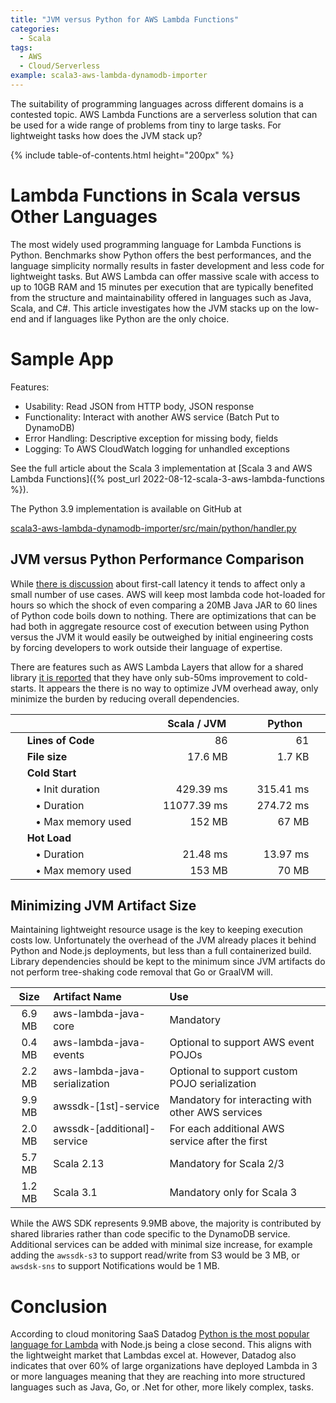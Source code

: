 ```yaml
---
title: "JVM versus Python for AWS Lambda Functions"
categories:
  - Scala
tags:
  - AWS
  - Cloud/Serverless
example: scala3-aws-lambda-dynamodb-importer
---
```


The suitability of programming languages across different domains is a contested topic. AWS Lambda Functions are a
serverless solution that can be used for a wide range of problems from tiny to large tasks. For lightweight tasks how
does the JVM stack up?

{% include table-of-contents.html height="200px" %}

# Lambda Functions in Scala versus Other Languages

The most widely used programming language for Lambda Functions is Python. Benchmarks show Python offers the best
performances, and the language simplicity normally results in faster development and less code for lightweight tasks.
But AWS Lambda can offer massive scale with access to up to 10GB RAM and 15 minutes per execution that are typically
benefited from the structure and maintainability offered in languages such as Java, Scala, and C#. This article
investigates how the JVM stacks up on the low-end and if languages like Python are the only choice.

# Sample App

Features:

- Usability: Read JSON from HTTP body, JSON response
- Functionality: Interact with another AWS service (Batch Put to DynamoDB)
- Error Handling: Descriptive exception for missing body, fields
- Logging: To AWS CloudWatch logging for unhandled exceptions

See the full article about the Scala 3 implementation at
[Scala 3 and AWS Lambda Functions]({% post_url 2022-08-12-scala-3-aws-lambda-functions %}).

The Python 3.9 implementation is available on GitHub at

[scala3-aws-lambda-dynamodb-importer/src/main/python/handler.py](https://github.com/stevenrskelton/stevenrskelton.github.io/blob/main/assets/examples/2022/scala3-aws-lambda-dynamodb-importer/src/main/python/handler.py)

## JVM versus Python Performance Comparison

While [there is discussion](https://mikhail.io/serverless/coldstarts/aws/languages/) about first-call latency it tends
to affect only a small number of use cases. AWS will keep most lambda code hot-loaded for hours so which the shock of
even comparing a 20MB Java JAR to 60 lines of Python code boils down to nothing. There are optimizations that can be had
both in aggregate resource cost of execution between using Python versus the JVM it would easily be outweighed by
initial engineering costs by forcing developers to work outside their language of expertise.

There are features such as AWS Lambda Layers that allow for a shared
library [it is reported](https://www.simform.com/blog/lambda-cold-starts/) that they have only sub-50ms improvement to
cold-starts. It appears the there is no way to optimize JVM overhead away, only minimize the burden by reducing overall
dependencies.

<table style="margin-left:auto;margin-right:auto;max-width:500pt;display:table;">
  <thead>
    <tr>    
      <th></th>
      <th style="text-align:center">Scala / JVM</th>
      <th style="text-align:center">Python</th>  
    </tr>
  </thead>
  <tbody>
    <tr>
      <td style="font-weight:bold;padding-left:20pt">Lines of Code</td>
      <td style="text-align:right;padding-right:20pt">86</td>
      <td style="text-align:right;padding-right:20pt">61</td>
    </tr>
    <tr>
      <td style="font-weight:bold;padding-left:20pt">File size</td>
      <td style="text-align:right;padding-right:20pt">17.6 MB</td>
      <td style="text-align:right;padding-right:20pt">1.7 KB</td>
    </tr>
    <tr>
      <td style="font-weight:bold;padding-left:20pt">Cold Start</td>
      <td></td>
      <td></td>
    </tr>
    <tr>
      <td style="padding-left:30pt">• Init duration</td>
      <td style="text-align:right;padding-right:20pt">429.39 ms</td>
      <td style="text-align:right;padding-right:20pt">315.41 ms</td>
    </tr>
    <tr>
      <td style="padding-left:30pt">• Duration</td>
      <td style="text-align:right;padding-right:20pt">11077.39 ms</td>
      <td style="text-align:right;padding-right:20pt">274.72 ms</td>
    </tr>
    <tr>
      <td style="padding-left:30pt">• Max memory used</td>
      <td style="text-align:right;padding-right:20pt">152 MB</td>
      <td style="text-align:right;padding-right:20pt">67 MB</td>
    </tr>
    <tr>
      <td style="font-weight:bold;padding-left:20pt">Hot Load</td>
      <td></td>
      <td></td>
    </tr>
    <tr>
      <td style="padding-left:30pt">• Duration</td>
      <td style="text-align:right;padding-right:20pt">21.48 ms</td>
      <td style="text-align:right;padding-right:20pt">13.97 ms</td>
    </tr>
    <tr>
      <td style="padding-left:30pt">• Max memory used</td>
      <td style="text-align:right;padding-right:20pt">153 MB</td>
      <td style="text-align:right;padding-right:20pt">70 MB</td>
    </tr>
  </tbody>
</table>

## Minimizing JVM Artifact Size

Maintaining lightweight resource usage is the key to keeping execution costs low. Unfortunately the overhead of the JVM
already places it behind Python and Node.js deployments, but less than a full containerized build. Library dependencies
should be kept to the minimum since JVM artifacts do not perform tree-shaking code removal that Go or GraalVM will.

|  Size   | Artifact Name                 | Use                                               |  
|:-------:|:------------------------------|:--------------------------------------------------|
| 6.9 MB  | aws-lambda-java-core          | Mandatory                                         |
| 0.4 MB  | aws-lambda-java-events        | Optional to support AWS event POJOs               |
| 2.2 MB  | aws-lambda-java-serialization | Optional to support custom POJO serialization     |
| 9.9 MB  | awssdk-[1st]-service          | Mandatory for interacting with other AWS services |
| 2.0 MB  | awssdk-[additional]-service   | For each additional AWS service after the first   |
| 5.7 MB  | Scala 2.13                    | Mandatory for Scala 2/3                           |
| 1.2 MB  | Scala 3.1                     | Mandatory only for Scala 3                        |

While the AWS SDK represents 9.9MB above, the majority is contributed by shared libraries rather than code specific to
the DynamoDB service. Additional services can be added with minimal size increase, for example adding the `awssdk-s3` to
support read/write from S3 would be 3 MB, or `awsdsk-sns` to support Notifications would be 1 MB.

# Conclusion

According to cloud monitoring SaaS
Datadog [Python is the most popular language for Lambda](https://www.datadoghq.com/state-of-serverless/) with Node.js
being a close second. This aligns with the lightweight market that Lambdas excel at. However, Datadog also indicates that
over 60% of large organizations have deployed Lambda in 3 or more languages meaning that they are reaching into more
structured languages such as Java, Go, or .Net for other, more likely complex, tasks.


